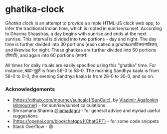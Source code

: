 # ghatika-clock
*Ghatika clock* is an attempt to provide a simple HTML-JS clock web app, to infer the traditional Indian time, which is rooted in sunrise/sunset. According to Dharma Shaastras, a day begins with sunrise and ends at the next sunrise. This interval is divided into two portions - day and night. The day time is further divided into 30 portions (each called a _ghatika_/घटिका/नाडिका), and likewise for night. These ghatikas are further divided into 60 portions (विघटी), and again into 60 portions (तत्पर)!

All times for daily rituals are easily specified using this "ghatika" time. For instance, ब्राह्म-मुहूर्त is from 56-0 to 58-0. The morning Sandhya kaala is from 58-0 to 0-0, the evening Sandhya kaala is from 28-0 to 30-0, and so on. 

### Acknowledgements
* [https://github.com/mourner/suncalc](SunCalc), by [Vladimir Agafonkin](http://agafonkin.com/en) ([@mourner](https://github.com/mourner)) - for sunrise/sunset calculations
* Shriramana Sharma [@jamadagni](https://github.com/jamadagni) - for general advice and myriad useful suggestions
* [https://openai.com/blog/chatgpt/](ChatGPT) - for some code snippets
* Stack Overflow - 😄

